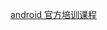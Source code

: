 [android 官方培训课程](http://hukai.me/android-training-course-in-chinese/index.html?utm_source=androiddevtools&utm_medium=website)